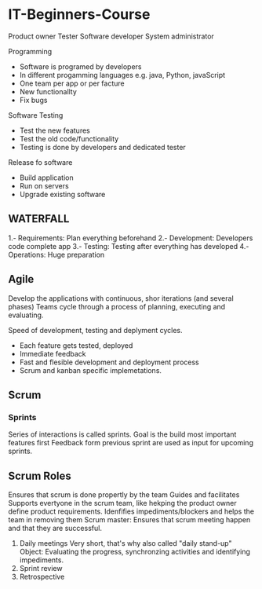 # IT-Beginners-Course

Product owner 
Tester
Software developer
System administrator


Programming 
- Software is programed by developers
- In different progamming languages e.g. java, Python, javaScript
- One team per app or per facture
- New functionallty
- Fix bugs

Software Testing
- Test the new features
- Test the old code/functionality
- Testing is done by developers and dedicated tester

Release fo software
- Build application 
- Run on servers
- Upgrade existing software


## WATERFALL

1.- Requirements: Plan everything beforehand
2.- Development: Developers code complete app
3.- Testing: Testing after everything has developed
4.- Operations: Huge preparation 

## Agile
Develop the applications with continuous, shor iterations (and several phases)
Teams cycle through a process of planning, executing and evaluating. 

Speed of development, testing and deplyment cycles.
- Each feature gets tested, deployed
- Immediate feedback
- Fast and flesible development and deployment process
- Scrum and kanban specific implemetations. 

## Scrum

### Sprints
Series of interactions is called sprints.
Goal is the build most important features first
Feedback form previous sprint are used as input for upcoming sprints.

## Scrum Roles
Ensures that scrum is done propertly by the team 
Guides and facilitates
Supports evertyone in the scrum team, like hekping the product owner define product requirements. 
Idenfifies impediments/blockers and helps the team in removing them 
Scrum master: Ensures that scrum meeting happen and that they are successful.  
1) Daily meetings
    Very short, that's why also called "daily stand-up"
    Object: Evaluating the progress, synchronzing activities and identifying impediments. 
2) Sprint review
3) Retrospective 
